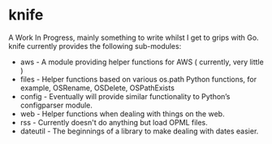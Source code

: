 # knife

A Work In Progress, mainly something to write whilst I get to grips with Go.  knife currently provides the following sub-modules:

 - aws - A module providing helper functions for AWS ( currently, very little )
 - files - Helper functions based on various os.path Python functions, for example, OSRename, OSDelete, OSPathExists
 - config - Eventually will provide similar functionality to Python’s configparser module.
 - web - Helper functions when dealing with things on the web.
 - rss - Currently doesn't do anything but load OPML files.
 - dateutil - The beginnings of a library to make dealing with dates easier.

